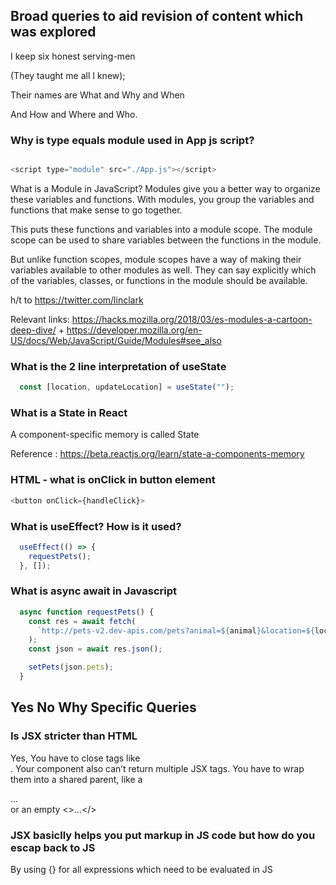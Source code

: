 

## Broad queries to aid revision of content which was explored

I keep six honest serving-men

(They taught me all I knew);

Their names are What and Why and When 

And How and Where and Who.

### Why is type equals module used in App js script?
```javascript

<script type="module" src="./App.js"></script>
```
What is a Module in JavaScript?
Modules give you a better way to organize these variables and functions. With modules, you group the variables and functions that make sense to go together.

This puts these functions and variables into a module scope. The module scope can be used to share variables between the functions in the module.

But unlike function scopes, module scopes have a way of making their variables available to other modules as well. They can say explicitly which of the variables, classes, or functions in the module should be available.

h/t to https://twitter.com/linclark 

Relevant links:
https://hacks.mozilla.org/2018/03/es-modules-a-cartoon-deep-dive/ +
https://developer.mozilla.org/en-US/docs/Web/JavaScript/Guide/Modules#see_also  



### What is the 2 line interpretation of useState
```javascript
  const [location, updateLocation] = useState("");

```

### What is a State in React
A component-specific memory is called State


Reference : https://beta.reactjs.org/learn/state-a-components-memory 

### HTML - what is onClick in button element
```javascript
<button onClick={handleClick}> 

```



### What is useEffect? How is it used?
```javascript
  useEffect(() => {
    requestPets();
  }, []);
```
### What is async await in Javascript
```javascript
  async function requestPets() {
    const res = await fetch(
      `http://pets-v2.dev-apis.com/pets?animal=${animal}&location=${location}&breed=${breed}`
    );
    const json = await res.json();

    setPets(json.pets);
  }
```

## Yes No Why Specific Queries

### Is JSX stricter than HTML
Yes, You have to close tags like <br />. Your component also can’t return multiple JSX tags. You have to wrap them into a shared parent, like a <div>...</div> or an empty <>...</> 

### JSX basiclly helps you put markup in JS code but how do you escap back to JS
By using {} for all expressions which need to be evaluated in JS

